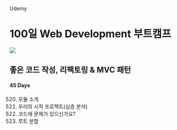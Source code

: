 Udemy

# 100일 Web Development 부트캠프

[<img src="https://img.shields.io/badge/github-%23121011.svg?style=for-the-badge&logo=github&logoColor=white" />](https://github.com/academind/100-days-of-web-development/)

## 좋은 코드 작성, 리팩토링 & MVC 패턴

#### 45 Days

520. 모듈 소개
521. 우리의 시작 프로젝트(심층 분석)
522. 코드에 문제가 있으신가요?
523. 루트 분할
